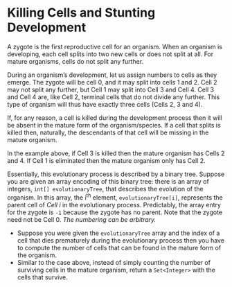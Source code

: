 # Killing Cells and Stunting Development

A zygote is the first reproductive cell for an organism. When an organism is developing, each cell splits into two new cells or does not split at all. For mature organisms, cells do not split any further.

During an organism’s development, let us assign numbers to cells as they emerge. The zygote will be cell 0, and it may split into cells 1 and 2. Cell 2 may not split any further, but Cell 1 may split into Cell 3 and Cell 4. Cell 3 and Cell 4 are, like Cell 2, terminal cells that do not divide any further. This type of organism will thus have exactly three cells (Cells 2, 3 and 4).

If, for any reason, a cell is killed during the development process then it will be absent in the mature form of the organism/species. If a cell that splits is killed then, naturally, the descendants of that cell will be missing in the mature organism.

In the example above, if Cell 3 is killed then the mature organism has Cells 2 and 4. If Cell 1 is eliminated then the mature organism only has Cell 2.
 
Essentially, this evolutionary process is described by a binary tree. Suppose you are given an array encoding of this binary tree: there is an array of integers, `int[] evolutionaryTree`, that describes the evolution of the organism. In this array, the i<sup>th</sup> element, `evolutionaryTree[i]`, represents the parent cell of *Cell i* in the evolutionary process. Predictably, the array entry for the zygote is `-1` because the zygote has no parent. Note that the zygote need not be Cell 0. *The numbering can be arbitrary.*

+ Suppose you were given the `evolutionaryTree` array and the index of a cell that dies prematurely during the evolutionary process then you have to compute the number of cells that can be found in the mature form of the organism.
+ Similar to the case above, instead of simply counting the number of surviving cells in the mature organism, return a `Set<Integer>` with the cells that survive.
